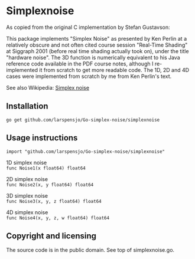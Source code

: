 Simplexnoise
============

As copied from the original C implementation by Stefan Gustavson:


This package implements "Simplex Noise" as presented by
Ken Perlin at a relatively obscure and not often cited course
session "Real-Time Shading" at Siggraph 2001 (before real
time shading actually took on), under the title "hardware noise".
The 3D function is numerically equivalent to his Java reference
code available in the PDF course notes, although I re-implemented
it from scratch to get more readable code. The 1D, 2D and 4D cases
were implemented from scratch by me from Ken Perlin's text.

See also Wikipedia: [Simplex noise](http://en.wikipedia.org/wiki/Simplex_noise)

## Installation

	go get github.com/larspensjo/Go-simplex-noise/simplexnoise

## Usage instructions

`import "github.com/larspensjo/Go-simplex-noise/simplexnoise"`

1D simplex noise   
`func Noise1(x float64) float64`

2D simplex noise   
`func Noise2(x, y float64) float64`

3D simplex noise   
`func Noise3(x, y, z float64) float64`

4D simplex noise   
`func Noise4(x, y, z, w float64) float64`

## Copyright and licensing

The source code is in the public domain. See top of simplexnoise.go.

